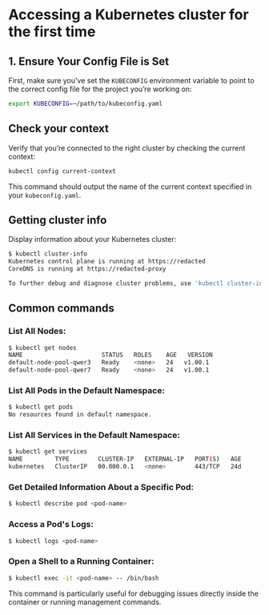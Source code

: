 # Accessing a Kubernetes cluster for the first time 

## 1. Ensure Your Config File is Set

First, make sure you’ve set the `KUBECONFIG` environment variable to point to the correct config file for the project you’re working on: 


```bash
export KUBECONFIG=~/path/to/kubeconfig.yaml
```

## Check your context

Verify that you’re connected to the right cluster by checking the current context:

```bash
kubectl config current-context
```

This command should output the name of the current context specified in your `kubeconfig.yaml`.

## Getting cluster info 

Display information about your Kubernetes cluster:

```bash
$ kubectl cluster-info
Kubernetes control plane is running at https://redacted
CoreDNS is running at https://redacted-proxy

To further debug and diagnose cluster problems, use 'kubectl cluster-info dump'.
```

## Common commands

### List All Nodes:

```bash
$ kubectl get nodes
NAME                      STATUS   ROLES    AGE   VERSION
default-node-pool-qwer3   Ready    <none>   24   v1.00.1
default-node-pool-qwer7   Ready    <none>   24   v1.00.1
```

### List All Pods in the Default Namespace:

```bash
$ kubectl get pods
No resources found in default namespace.
```

### List All Services in the Default Namespace:

```bash
$ kubectl get services
NAME         TYPE        CLUSTER-IP   EXTERNAL-IP   PORT(S)   AGE
kubernetes   ClusterIP   00.000.0.1   <none>        443/TCP   24d
```

### Get Detailed Information About a Specific Pod:

```bash
$ kubectl describe pod <pod-name>
```

### Access a Pod's Logs:

```bash
$ kubectl logs <pod-name>
```

### Open a Shell to a Running Container:

```bash
$ kubectl exec -it <pod-name> -- /bin/bash
```

This command is particularly useful for debugging issues directly inside the container or running management commands. 

